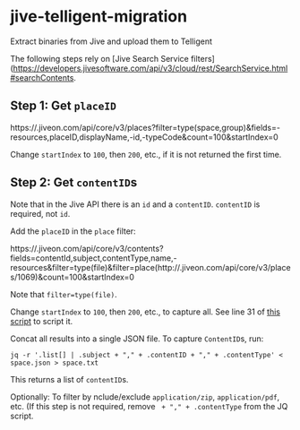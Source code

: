 # jive-telligent-migration
Extract binaries from Jive and upload them to Telligent

The following steps rely on [Jive Search Service filters](https://developers.jivesoftware.com/api/v3/cloud/rest/SearchService.html#searchContents.

## Step 1: Get `placeID`
https://<yourinstance>.jiveon.com/api/core/v3/places?filter=type(space,group)&fields=-resources,placeID,displayName,-id,-typeCode&count=100&startIndex=0

Change `startIndex` to `100`, then `200`, etc., if it is not returned the first time.


## Step 2: Get `contentID`s
Note that in the Jive API there is an `id` and a `contentID`. `contentID` is required, not `id`.

Add the `placeID` in the `place` filter:

https://<yourinstance>.jiveon.com/api/core/v3/contents?fields=contentId,subject,contentType,name,-resources&filter=type(file)&filter=place(http://<yourinstance>.jiveon.com/api/core/v3/places/1069)&count=100&startIndex=0

Note that `filter=type(file)`.

Change `startIndex` to `100`, then `200`, etc., to capture all. See line 31 of [this script](https://github.com/cedar-ave/jive-data-extract/blob/master/extract-api.sh) to script it.

Concat all results into a single JSON file. To capture `ContentID`s, run:

```
jq -r '.list[] | .subject + "," + .contentID + "," + .contentType' < space.json > space.txt
```

This returns a list of `contentID`s.

Optionally: To filter by nclude/exclude `application/zip`, `application/pdf`, etc. (If this step is not required, remove ` + "," + .contentType` from the JQ script.

